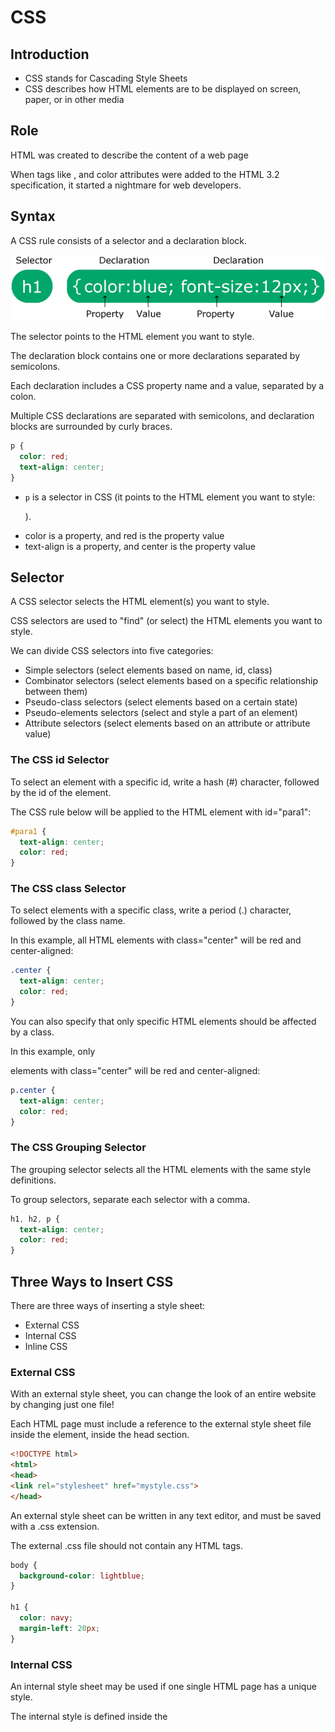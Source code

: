 # CSS

## Introduction

- CSS stands for Cascading Style Sheets
- CSS describes how HTML elements are to be displayed on screen, paper, or in other media

## Role

HTML was created to describe the content of a web page

When tags like <font>, and color attributes were added to the HTML 3.2 specification, it started a nightmare for web developers. 

## Syntax

A CSS rule consists of a selector and a declaration block.

![img.png](../static/images/css-syntax.png)

The selector points to the HTML element you want to style.

The declaration block contains one or more declarations separated by semicolons.

Each declaration includes a CSS property name and a value, separated by a colon.

Multiple CSS declarations are separated with semicolons, and declaration blocks are surrounded by curly braces.

```css
p {
  color: red;
  text-align: center;
}
```
- `p` is a selector in CSS (it points to the HTML element you want to style: <p>).
- color is a property, and red is the property value
- text-align is a property, and center is the property value

## Selector

A CSS selector selects the HTML element(s) you want to style.

CSS selectors are used to "find" (or select) the HTML elements you want to style.

We can divide CSS selectors into five categories:
- Simple selectors (select elements based on name, id, class)
- Combinator selectors (select elements based on a specific relationship between them)
- Pseudo-class selectors (select elements based on a certain state)
- Pseudo-elements selectors (select and style a part of an element)
- Attribute selectors (select elements based on an attribute or attribute value)

### The CSS id Selector

To select an element with a specific id, write a hash (#) character, followed by the id of the element.

The CSS rule below will be applied to the HTML element with id="para1": 

```css
#para1 {
  text-align: center;
  color: red;
}
```
### The CSS class Selector

To select elements with a specific class, write a period (.) character, followed by the class name.

In this example, all HTML elements with class="center" will be red and center-aligned: 

```css
.center {
  text-align: center;
  color: red;
}
```

You can also specify that only specific HTML elements should be affected by a class.

In this example, only <p> elements with class="center" will be red and center-aligned:

```css
p.center {
  text-align: center;
  color: red;
}
```

### The CSS Grouping Selector

The grouping selector selects all the HTML elements with the same style definitions.

To group selectors, separate each selector with a comma.

```css
h1, h2, p {
  text-align: center;
  color: red;
}
```

## Three Ways to Insert CSS

There are three ways of inserting a style sheet:

- External CSS
- Internal CSS
- Inline CSS

### External CSS

With an external style sheet, you can change the look of an entire website by changing just one file!

Each HTML page must include a reference to the external style sheet file inside the <link> element, inside the head section.

```html
<!DOCTYPE html>
<html>
<head>
<link rel="stylesheet" href="mystyle.css">
</head>
```

An external style sheet can be written in any text editor, and must be saved with a .css extension.

The external .css file should not contain any HTML tags.

```css
body {
  background-color: lightblue;
}

h1 {
  color: navy;
  margin-left: 20px;
}
```

### Internal CSS

An internal style sheet may be used if one single HTML page has a unique style.

The internal style is defined inside the <style> element, inside the head section.

```html
<!DOCTYPE html>
<html>
<head>
<style>
body {
  background-color: linen;
}

h1 {
  color: maroon;
  margin-left: 40px;
}
</style>
</head>
```

### Inline CSS

An inline style may be used to apply a unique style to a single element.

To use inline styles, add the style attribute to the relevant element. The style attribute can contain any CSS property.

```html
<!DOCTYPE html>
<html>
<body>

<h1 style="color:blue;text-align:center;">This is a heading</h1>
<p style="color:red;">This is a paragraph.</p>

</body>
</html>
```

### Cascading Order

If some properties have been defined by the same selector (element) in different style sheets, the value from the last read style sheet will be used. 

All the styles on a page will "cascade" into a new "virtual" style sheet by the following rules, where number one has the highest priority:

1. Inline style (inside an HTML element)
2. External and internal style sheets (in the head section)
3. Browser default

## CSS Comments

A CSS comment starts with /* and ends with */:

```css
/* This is a single-line comment */
p {
  color: red;
}
```

## CSS Colors

Colors are specified using predefined color names, or RGB, HEX, HSL, RGBA, HSLA values.

### CSS Background Color

```html
<h1 style="background-color:DodgerBlue;">Hello World</h1>
```

### CSS Text Color

```html
<h1 style="color:Tomato;">Hello World</h1>
```

### CSS Border Color

```html
<h1 style="border:2px solid Tomato;">Hello World</h1>
```

### CSS Color Values

In CSS, colors can also be specified using RGB values, HEX values, HSL values, RGBA values, and HSLA values:

```html
<h1 style="background-color:rgb(255, 99, 71);">...</h1>
<h1 style="background-color:#ff6347;">...</h1>
<h1 style="background-color:hsl(9, 100%, 64%);">...</h1>
```

## CSS Backgrounds

### CSS background-color

The background-color property specifies the background color of an element.

```css
body {
  background-color: lightblue;
}
```

### Opacity / Transparency

The opacity property specifies the opacity/transparency of an element. It can take a value from 0.0 - 1.0. The lower value, the more transparent:

```css
div {
  background-color: green;
  opacity: 0.3;
}
```

### Transparency using RGBA

```css
div {
  background: rgba(0, 128, 0, 0.3) /* Green background with 30% opacity */
}
```

## CSS Border

### CSS Border Style

```css
p.dotted {border-style: dotted;}
p.dashed {border-style: dashed;}
p.solid {border-style: solid;}
p.double {border-style: double;}
p.groove {border-style: groove;}
p.ridge {border-style: ridge;}
p.inset {border-style: inset;}
p.outset {border-style: outset;}
p.none {border-style: none;}
p.hidden {border-style: hidden;}
p.mix {border-style: dotted dashed solid double;}
```
![img.png](../static/images/border-style.png)

### CSS Border Width

The border-width property can have from one to four values (for the top border, right border, bottom border, and the left border):

Four values are assigned to four sides clockwise. If one value is missing, get the value from the value of its symmetrical side. 
If symmetrical value is missing as well, get the value from previous one.

```css
p.one {
  border-style: solid;
  border-width: 5px; /* 5px for top bottom left right */
}

p.two {
  border-style: solid;
  border-width: 5px 10px; /* 5px top and bottom, 10px on the sides */
}

p.three {
  border-style: solid;
  border-width: 5px 10px 15px; /* 5px top, 10px for right, 15 for bottom */
}
p.four {
    border-style: solid;
    border-width: 5px 10px 15px 20px; /* 5px top, 10px for right, 15 for bottom, 20 for left */
}
```

### CSS Border Color

The border-color property is used to set the color of the four borders.

The border-color property can have from one to four values (for the top border, right border, bottom border, and the left border). 

Four values are assigned to four sides clockwise. If one value is missing, get the value from the value of its symmetrical side.
If symmetrical value is missing as well, get the value from previous one.

```css
p.one {
  border-style: solid;
  border-color: red green blue yellow; /* red top, green right, blue bottom and yellow left */
}
```

### CSS Border Sides

In CSS, there are also properties for specifying each of the borders (top, right, bottom, and left):

```css
p {
  border-top-style: dotted;
  border-right-style: solid;
  border-bottom-style: dotted;
  border-left-style: solid;
}
```

The example above gives the same result as this:

```css
p {
  border-style: dotted solid;
}
```

### CSS Border - Shorthand Property

The border property is a shorthand property for the following individual border properties:

- border-width
- border-style (required)
- border-color

```css
p {
  border: 5px solid red;
}
```

### CSS Rounded Borders

The border-radius property is used to add rounded borders to an element:

```css
p {
  border: 2px solid red;
  border-radius: 5px;
}
```

